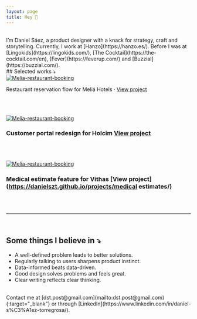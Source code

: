 ```yaml
---
layout: page
title: Hey 👋 
---
```



<br>
I’m Daniel Sáez, a product designer with a knack for strategy, craft and storytelling. 
Currently, I work at [Hanzo](https://hanzo.es/). Before I was at [Lingokids](https://lingokids.com/), [The Cocktail](https://the-cocktail.com/en), [Fever](https://feverup.com/) and [Buzzial](https://buzzial.com/).


<br>
## Selected works ⤵


<br>
<a href="https://danielszt.github.io/projects/reservation-process" target="_blank"><img src="{{ https://danielszt.github.io/ }}/assets/mb1.png" alt="Melia-restaurant-booking" class="inline"/></a>


Restaurant reservation flow for Meliá Hotels · [View project](https://danielszt.github.io/projects/reservation-process/)

<br>
<br>

<a href="https://danielszt.github.io/projects/customer-portal" target="_blank"><img src="{{ https://danielszt.github.io/ }}/assets/hcp1.png" alt="Melia-restaurant-booking" class="inline"/></a>


### Customer portal redesign for Holcim   [View project](https://danielszt.github.io/projects/reservation-process/)

<br>
<br>

<a href="https://danielszt.github.io/projects/medical estimates" target="_blank"><img src="{{ https://danielszt.github.io/ }}/assets/VIT0.png" alt="Melia-restaurant-booking" class="inline"/></a>


### Medical estimate feature for Vithas   [View project](https://danielszt.github.io/projects/medical estimates/)

<br>
<br>

-----

<br>

## Some things I believe in ⤵

- A well-defined problem leads to better solutions.
- Regularly talking to users sharpens product instinct.
- Data-informed beats data-driven.
- Good design solves problems and feels great.
- Clear writing reflects clear thinking.

<br>
Contact me at [dst.post@gmail.com](mailto:dst.post@gmail.com){:target="_blank"} or through [LinkedIn](https://www.linkedin.com/in/daniel-s%C3%A1ez-torregrosa/).


